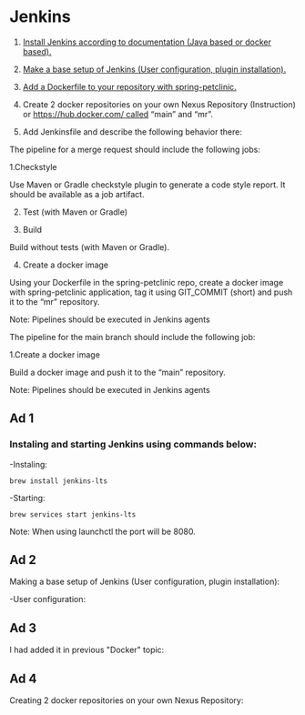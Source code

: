 # Jenkins


1. [Install Jenkins according to documentation (Java based or docker based).](ad-1)

2. [Make a base setup of Jenkins (User configuration, plugin installation).](ad-2)

3. [Add a Dockerfile to your repository with spring-petclinic.](ad-3)

4. Create 2 docker repositories on your own Nexus Repository (Instruction) or https://hub.docker.com/ called “main” and “mr”.

5. Add Jenkinsfile and describe the following behavior there:

The pipeline for a merge request should include the following jobs:

1.Checkstyle

Use Maven or Gradle checkstyle plugin to generate a code style report. It should be available as a job artifact.

2. Test  (with Maven or Gradle)

3. Build

Build without tests (with Maven or Gradle).

4. Create a docker image

Using your Dockerfile in the spring-petclinic repo, create a docker image with spring-petclinic application,  tag it using GIT_COMMIT (short)  and push it to the “mr” repository.

Note: Pipelines should be executed in Jenkins agents

The pipeline for the main branch should include the following job:

1.Create a docker image

Build a docker image and push it to the “main” repository.

Note: Pipelines should be executed in Jenkins agents


## Ad 1

### Instaling and starting Jenkins using commands below:

-Instaling:

```brew install jenkins-lts```

-Starting:

```brew services start jenkins-lts```

Note: When using launchctl the port will be 8080.


## Ad 2

Making a base setup of Jenkins (User configuration, plugin installation):

-User configuration:


## Ad 3

I had added it in previous "Docker" topic:


## Ad 4

Creating 2 docker repositories on your own Nexus Repository:


